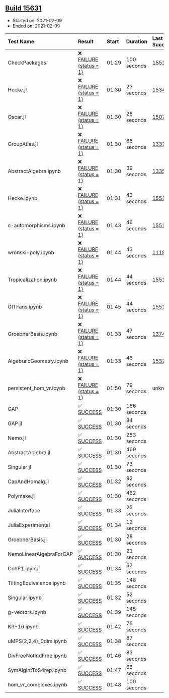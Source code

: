 ## [Build 15631](https://oscarci.mathematik.uni-kl.de/job/oscar/15631/)

* Started on: 2021-02-09
* Ended on: 2021-02-09

| Test Name    | Result | Start | Duration | Last Success | First Failure |
|:-------------|:-------|:------|:---------|:-------------|:--------------|
| CheckPackages | ❌ [FAILURE (status = 1)](https://oscarci.mathematik.uni-kl.de/job/oscar/15631/artifact/logs/build-15631/CheckPackages.log) | 01:29 | 100 seconds | [15514](https://oscarci.mathematik.uni-kl.de/job/oscar/15514/) | [15515](https://oscarci.mathematik.uni-kl.de/job/oscar/15515/) |
| Hecke.jl | ❌ [FAILURE (status = 1)](https://oscarci.mathematik.uni-kl.de/job/oscar/15631/artifact/logs/build-15631/Hecke.jl.log) | 01:30 | 23 seconds | [15344](https://oscarci.mathematik.uni-kl.de/job/oscar/15344/) | [15348](https://oscarci.mathematik.uni-kl.de/job/oscar/15348/) |
| Oscar.jl | ❌ [FAILURE (status = 1)](https://oscarci.mathematik.uni-kl.de/job/oscar/15631/artifact/logs/build-15631/Oscar.jl.log) | 01:30 | 28 seconds | [15079](https://oscarci.mathematik.uni-kl.de/job/oscar/15079/) | [15080](https://oscarci.mathematik.uni-kl.de/job/oscar/15080/) |
| GroupAtlas.jl | ❌ [FAILURE (status = 1)](https://oscarci.mathematik.uni-kl.de/job/oscar/15631/artifact/logs/build-15631/GroupAtlas.jl.log) | 01:30 | 66 seconds | [13311](https://oscarci.mathematik.uni-kl.de/job/oscar/13311/) | [13312](https://oscarci.mathematik.uni-kl.de/job/oscar/13312/) |
| AbstractAlgebra.ipynb | ❌ [FAILURE (status = 1)](https://oscarci.mathematik.uni-kl.de/job/oscar/15631/artifact/logs/build-15631/AbstractAlgebra.ipynb.log) | 01:30 | 39 seconds | [13355](https://oscarci.mathematik.uni-kl.de/job/oscar/13355/) | [13356](https://oscarci.mathematik.uni-kl.de/job/oscar/13356/) |
| Hecke.ipynb | ❌ [FAILURE (status = 1)](https://oscarci.mathematik.uni-kl.de/job/oscar/15631/artifact/logs/build-15631/Hecke.ipynb.log) | 01:31 | 43 seconds | [15514](https://oscarci.mathematik.uni-kl.de/job/oscar/15514/) | [15515](https://oscarci.mathematik.uni-kl.de/job/oscar/15515/) |
| c-automorphisms.ipynb | ❌ [FAILURE (status = 1)](https://oscarci.mathematik.uni-kl.de/job/oscar/15631/artifact/logs/build-15631/c-automorphisms.ipynb.log) | 01:43 | 46 seconds | [15514](https://oscarci.mathematik.uni-kl.de/job/oscar/15514/) | [15515](https://oscarci.mathematik.uni-kl.de/job/oscar/15515/) |
| wronski-poly.ipynb | ❌ [FAILURE (status = 1)](https://oscarci.mathematik.uni-kl.de/job/oscar/15631/artifact/logs/build-15631/wronski-poly.ipynb.log) | 01:44 | 43 seconds | [11192](https://oscarci.mathematik.uni-kl.de/job/oscar/11192/) | [11193](https://oscarci.mathematik.uni-kl.de/job/oscar/11193/) |
| Tropicalization.ipynb | ❌ [FAILURE (status = 1)](https://oscarci.mathematik.uni-kl.de/job/oscar/15631/artifact/logs/build-15631/Tropicalization.ipynb.log) | 01:44 | 44 seconds | [15514](https://oscarci.mathematik.uni-kl.de/job/oscar/15514/) | [15515](https://oscarci.mathematik.uni-kl.de/job/oscar/15515/) |
| GITFans.ipynb | ❌ [FAILURE (status = 1)](https://oscarci.mathematik.uni-kl.de/job/oscar/15631/artifact/logs/build-15631/GITFans.ipynb.log) | 01:45 | 44 seconds | [15514](https://oscarci.mathematik.uni-kl.de/job/oscar/15514/) | [15515](https://oscarci.mathematik.uni-kl.de/job/oscar/15515/) |
| GroebnerBasis.ipynb | ❌ [FAILURE (status = 1)](https://oscarci.mathematik.uni-kl.de/job/oscar/15631/artifact/logs/build-15631/GroebnerBasis.ipynb.log) | 01:33 | 47 seconds | [13748](https://oscarci.mathematik.uni-kl.de/job/oscar/13748/) | [13749](https://oscarci.mathematik.uni-kl.de/job/oscar/13749/) |
| AlgebraicGeometry.ipynb | ❌ [FAILURE (status = 1)](https://oscarci.mathematik.uni-kl.de/job/oscar/15631/artifact/logs/build-15631/AlgebraicGeometry.ipynb.log) | 01:33 | 46 seconds | [15322](https://oscarci.mathematik.uni-kl.de/job/oscar/15322/) | [15323](https://oscarci.mathematik.uni-kl.de/job/oscar/15323/) |
| persistent_hom_vr.ipynb | ❌ [FAILURE (status = 1)](https://oscarci.mathematik.uni-kl.de/job/oscar/15631/artifact/logs/build-15631/persistent_hom_vr.ipynb.log) | 01:50 | 79 seconds | unknown | unknown |
| GAP | ✅ [SUCCESS](https://oscarci.mathematik.uni-kl.de/job/oscar/15631/artifact/logs/build-15631/GAP.log) | 01:30 | 166 seconds |  |  |
| GAP.jl | ✅ [SUCCESS](https://oscarci.mathematik.uni-kl.de/job/oscar/15631/artifact/logs/build-15631/GAP.jl.log) | 01:30 | 84 seconds |  |  |
| Nemo.jl | ✅ [SUCCESS](https://oscarci.mathematik.uni-kl.de/job/oscar/15631/artifact/logs/build-15631/Nemo.jl.log) | 01:30 | 253 seconds |  |  |
| AbstractAlgebra.jl | ✅ [SUCCESS](https://oscarci.mathematik.uni-kl.de/job/oscar/15631/artifact/logs/build-15631/AbstractAlgebra.jl.log) | 01:30 | 469 seconds |  |  |
| Singular.jl | ✅ [SUCCESS](https://oscarci.mathematik.uni-kl.de/job/oscar/15631/artifact/logs/build-15631/Singular.jl.log) | 01:30 | 73 seconds |  |  |
| CapAndHomalg.jl | ✅ [SUCCESS](https://oscarci.mathematik.uni-kl.de/job/oscar/15631/artifact/logs/build-15631/CapAndHomalg.jl.log) | 01:32 | 92 seconds |  |  |
| Polymake.jl | ✅ [SUCCESS](https://oscarci.mathematik.uni-kl.de/job/oscar/15631/artifact/logs/build-15631/Polymake.jl.log) | 01:30 | 462 seconds |  |  |
| JuliaInterface | ✅ [SUCCESS](https://oscarci.mathematik.uni-kl.de/job/oscar/15631/artifact/logs/build-15631/JuliaInterface.log) | 01:33 | 25 seconds |  |  |
| JuliaExperimental | ✅ [SUCCESS](https://oscarci.mathematik.uni-kl.de/job/oscar/15631/artifact/logs/build-15631/JuliaExperimental.log) | 01:34 | 12 seconds |  |  |
| GroebnerBasis.jl | ✅ [SUCCESS](https://oscarci.mathematik.uni-kl.de/job/oscar/15631/artifact/logs/build-15631/GroebnerBasis.jl.log) | 01:30 | 28 seconds |  |  |
| NemoLinearAlgebraForCAP | ✅ [SUCCESS](https://oscarci.mathematik.uni-kl.de/job/oscar/15631/artifact/logs/build-15631/NemoLinearAlgebraForCAP.log) | 01:30 | 21 seconds |  |  |
| CohP1.ipynb | ✅ [SUCCESS](https://oscarci.mathematik.uni-kl.de/job/oscar/15631/artifact/logs/build-15631/CohP1.ipynb.log) | 01:34 | 67 seconds |  |  |
| TiltingEquivalence.ipynb | ✅ [SUCCESS](https://oscarci.mathematik.uni-kl.de/job/oscar/15631/artifact/logs/build-15631/TiltingEquivalence.ipynb.log) | 01:35 | 148 seconds |  |  |
| Singular.ipynb | ✅ [SUCCESS](https://oscarci.mathematik.uni-kl.de/job/oscar/15631/artifact/logs/build-15631/Singular.ipynb.log) | 01:32 | 52 seconds |  |  |
| g-vectors.ipynb | ✅ [SUCCESS](https://oscarci.mathematik.uni-kl.de/job/oscar/15631/artifact/logs/build-15631/g-vectors.ipynb.log) | 01:39 | 145 seconds |  |  |
| K3-16.ipynb | ✅ [SUCCESS](https://oscarci.mathematik.uni-kl.de/job/oscar/15631/artifact/logs/build-15631/K3-16.ipynb.log) | 01:42 | 75 seconds |  |  |
| uMPS(2,2,4)_0dim.ipynb | ✅ [SUCCESS](https://oscarci.mathematik.uni-kl.de/job/oscar/15631/artifact/logs/build-15631/uMPS-2-2-4-_0dim.ipynb.log) | 01:38 | 87 seconds |  |  |
| DivFreeNotIndFree.ipynb | ✅ [SUCCESS](https://oscarci.mathematik.uni-kl.de/job/oscar/15631/artifact/logs/build-15631/DivFreeNotIndFree.ipynb.log) | 01:46 | 83 seconds |  |  |
| SymAlgIntToS4rep.ipynb | ✅ [SUCCESS](https://oscarci.mathematik.uni-kl.de/job/oscar/15631/artifact/logs/build-15631/SymAlgIntToS4rep.ipynb.log) | 01:47 | 66 seconds |  |  |
| hom_vr_complexes.ipynb | ✅ [SUCCESS](https://oscarci.mathematik.uni-kl.de/job/oscar/15631/artifact/logs/build-15631/hom_vr_complexes.ipynb.log) | 01:48 | 100 seconds |  |  |
